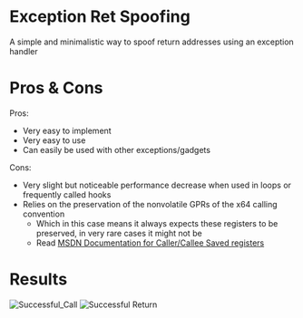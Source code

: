 # Exception Ret Spoofing
A simple and minimalistic way to spoof return addresses using an exception handler

# Pros & Cons
Pros:
* Very easy to implement
* Very easy to use
* Can easily be used with other exceptions/gadgets

Cons:
* Very slight but noticeable performance decrease when used in loops or frequently called hooks
* Relies on the preservation of the nonvolatile GPRs of the x64 calling convention
  * Which in this case means it always expects these registers to be preserved, in very rare cases it might not be
  * Read [MSDN Documentation for Caller/Callee Saved registers](https://docs.microsoft.com/en-us/cpp/build/x64-calling-convention?view=msvc-170#callercallee-saved-registers)
  
# Results
![Successful_Call](https://github.com/Peribunt/Exception-Ret-Spoofing/blob/main/MsgBoxCall.jpg?raw=true)
![Successful Return](https://github.com/Peribunt/Exception-Ret-Spoofing/blob/main/MsgBoxResult.jpg?raw=true)
